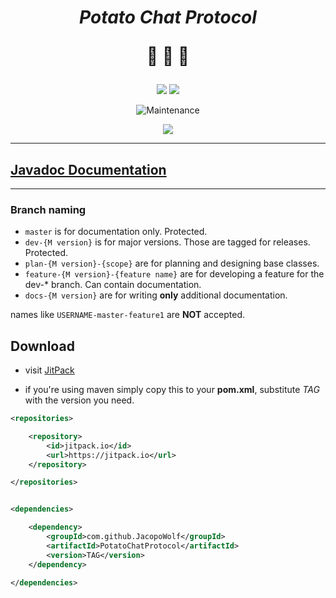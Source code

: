 <center>

<h1> 

***Potato Chat Protocol*** 

:potato: :potato: :potato:

</h1>

![](https://img.shields.io/badge/-School%20Project-important)
![](https://img.shields.io/github/license/JacopoWolf/PotatoChatProtocol)

![Maintenance](https://img.shields.io/maintenance/no/2020)

[![](https://img.shields.io/jitpack/v/github/jacopowolf/potatochatprotocol?label=Jitpack%20latest%20release)](https://jitpack.io/#JacopoWolf/PotatoChatProtocol)

</center>

---

## [Javadoc Documentation](https://javadoc.jitpack.io/com/github/jacopowolf/potatochatprotocol/latest/javadoc/index.html)

---

### Branch naming

- `master` is for documentation only. Protected.
- `dev-{M version}` is for major versions. Those are tagged for releases. Protected.
- `plan-{M version}-{scope}` are for planning and designing base classes.
- `feature-{M version}-{feature name}` are for developing a feature for the dev-* branch. Can contain documentation.
- `docs-{M version}` are for writing **only** additional documentation.
  
names like `USERNAME-master-feature1` are **NOT** accepted.



## Download

- visit [JitPack](https://jitpack.io/#JacopoWolf/PotatoChatProtocol)

- if you're using maven simply copy this to your **pom.xml**, substitute _TAG_ with the version you need.

```xml
<repositories>

	<repository>
		<id>jitpack.io</id>
		<url>https://jitpack.io</url>
	</repository>

</repositories>


<dependencies>

	<dependency>
		<groupId>com.github.JacopoWolf</groupId>
		<artifactId>PotatoChatProtocol</artifactId>
		<version>TAG</version>
	</dependency>

</dependencies>
```


